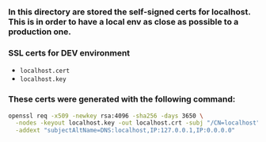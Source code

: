 ### In this directory are stored the self-signed certs for localhost. This is in order to have a local env as close as possible to a production one.

### SSL certs for DEV environment
* `localhost.cert`
* `localhost.key`

### These certs were generated with the following command:
```bash
openssl req -x509 -newkey rsa:4096 -sha256 -days 3650 \
  -nodes -keyout localhost.key -out localhost.crt -subj "/CN=localhost" \
  -addext "subjectAltName=DNS:localhost,IP:127.0.0.1,IP:0.0.0.0"
```
